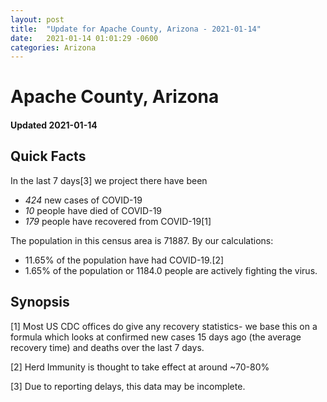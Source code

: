 ```yaml
---
layout: post
title:  "Update for Apache County, Arizona - 2021-01-14"
date:   2021-01-14 01:01:29 -0600
categories: Arizona
---
```


# Apache County, Arizona
#### Updated 2021-01-14

## Quick Facts

In the last 7 days[3] we project there have been
- *424* new cases of COVID-19
- *10* people have died of COVID-19
- *179* people have recovered from COVID-19[1]

The population in this census area is 71887. By our calculations:
- 11.65% of the population have had COVID-19.[2]
- 1.65% of the population or 1184.0 people are actively fighting the virus.

## Synopsis




[1] Most US CDC offices do give any recovery statistics- we base this on a formula which looks at confirmed new cases
15 days ago (the average recovery time) and deaths over the last 7 days.

[2] Herd Immunity is thought to take effect at around ~70-80%

[3] Due to reporting delays, this data may be incomplete.
 
    